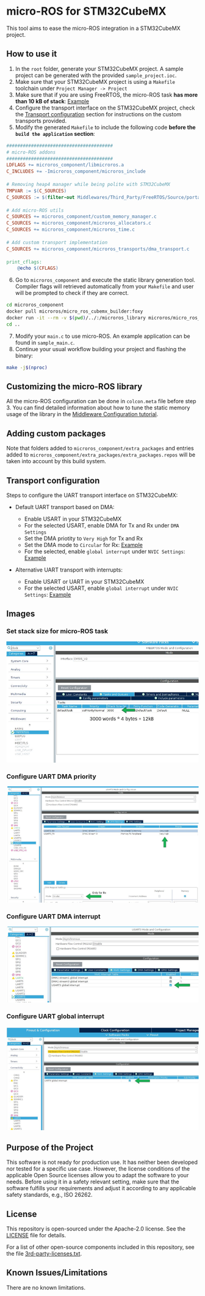 # micro-ROS for STM32CubeMX

This tool aims to ease the micro-ROS integration in a STM32CubeMX project.

## How to use it

1. In the `root` folder, generate your STM32CubeMX project. A sample project can be generated with the provided `sample_project.ioc`.
2. Make sure that your STM32CubeMX project is using a `Makefile` toolchain under `Project Manager -> Project`
3. Make sure that if you are using FreeRTOS, the micro-ROS task **has more than 10 kB of stack**: [Example](#Set-stack-size-for-micro-ROS-task)
4. Configure the transport interface on the STM32CubeMX project, check the [Transport configuration](#Transport-configuration) section for instructions on the custom transports provided.
5. Modify the generated `Makefile` to include the following code **before the `build the application` section**:

```makefile
#######################################
# micro-ROS addons
#######################################
LDFLAGS += microros_component/libmicroros.a
C_INCLUDES += -Imicroros_component/microros_include

# Removing heap4 manager while being polite with STM32CubeMX
TMPVAR := $(C_SOURCES)
C_SOURCES := $(filter-out Middlewares/Third_Party/FreeRTOS/Source/portable/MemMang/heap_4.c, $(TMPVAR))

# Add micro-ROS utils
C_SOURCES += microros_component/custom_memory_manager.c
C_SOURCES += microros_component/microros_allocators.c
C_SOURCES += microros_component/microros_time.c

# Add custom transport implementation
C_SOURCES += microros_component/microros_transports/dma_transport.c

print_cflags:
	@echo $(CFLAGS)
```

6. Go to `microros_component` and execute the static library generation tool. Compiler flags will retrieved automatically from your `Makefile` and user will be prompted to check if they are correct.

<!-- 
pushd microros_component
docker build . -t micro_ros_cubemx_builder:foxy
popd
 -->

```bash
cd microros_component
docker pull microros/micro_ros_cubemx_builder:foxy
docker run -it --rm -v $(pwd)/../:/microros_library microros/micro_ros_cubemx_builder:foxy
cd ..
```

7. Modify your `main.c` to use micro-ROS. An example application can be found in `sample_main.c`.
8. Continue your usual workflow building your project and flashing the binary:

```bash
make -j$(nproc)
```

## Customizing the micro-ROS library

All the micro-ROS configuration can be done in `colcon.meta` file before step 3. You can find detailed information about how to tune the static memory usage of the library in the [Middleware Configuration tutorial](https://micro.ros.org/docs/tutorials/core/microxrcedds_rmw_configuration/).

## Adding custom packages

Note that folders added to `microros_component/extra_packages` and entries added to `microros_component/extra_packages/extra_packages.repos` will be taken into account by this build system.

## Transport configuration

Steps to configure the UART transport interface on STM32CubeMX:
- Default UART transport based on DMA:
   - Enable USART in your STM32CubeMX 
   - For the selected USART, enable DMA for Tx and Rx under `DMA Settings`
   - Set the DMA priotity to `Very High` for Tx and Rx
   - Set the DMA mode to `Circular` for Rx: [Example](#Configure-UART-DMA-priority)
   - For the selected, enable `global interrupt` under `NVIC Settings`: [Example](#Configure-UART-DMA-interrupt)


- Alternative UART transport with interrupts:
   - Enable USART or UART in your STM32CubeMX 
   - For the selected USART, enable `global interrupt` under `NVIC Settings`: [Example](#Configure-UART-global-interrup)

## Images

### Set stack size for micro-ROS task  
![Set freertos stack size](.images/Set_freertos_stack.jpg)

### Configure UART DMA priority
![Configure UART DMA priority](.images/Set_UART_DMA1.jpg)

### Configure UART DMA interrupt
![Configure UART DMA interrupt](.images/Set_UART_DMA_2.jpg)

### Configure UART global interrupt
![Configure UART interrupt](.images/Set_UART_IT.jpg)


## Purpose of the Project

This software is not ready for production use. It has neither been developed nor
tested for a specific use case. However, the license conditions of the
applicable Open Source licenses allow you to adapt the software to your needs.
Before using it in a safety relevant setting, make sure that the software
fulfills your requirements and adjust it according to any applicable safety
standards, e.g., ISO 26262.

## License

This repository is open-sourced under the Apache-2.0 license. See the [LICENSE](LICENSE) file for details.

For a list of other open-source components included in this repository,
see the file [3rd-party-licenses.txt](3rd-party-licenses.txt).

## Known Issues/Limitations

There are no known limitations.
